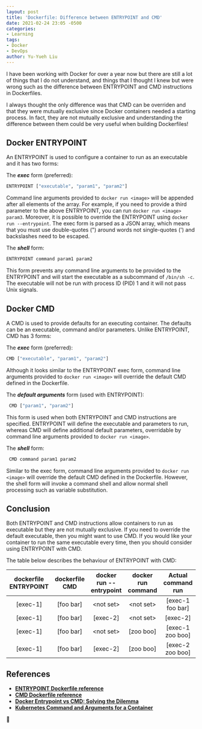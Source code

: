 ```yaml
---
layout: post
title: 'Dockerfile: Difference between ENTRYPOINT and CMD'
date: 2021-02-24 23:05 -0500
categories:
- Learning
tags:
- Docker
- DevOps
author: Yu-Yueh Liu
---
```


I have been working with Docker for over a year now but there are still a lot of things that I do not understand, and things that I thought I knew but were wrong such as the difference between ENTRYPOINT and CMD instructions in Dockerfiles.

I always thought the only difference was that CMD can be overriden and that they were mutually exclusive since Docker containers needed a starting process. In fact, they are not mutually exclusive and understanding the difference between them could be very useful when building Dockerfiles!

## Docker ENTRYPOINT
An ENTRYPOINT is used to configure a container to run as an executable and it has two forms:   

The ***exec*** form (preferred):   
```Bash
ENTRYPOINT ["executable", "param1", "param2"]
```

Command line arguments provided to `docker run <image>` will be appended after all elements of the array. For example, if you need to provide a third parameter to the above ENTRYPOINT, you can run `docker run <image> param3`. Moreover, it is possible to override the ENTRYPOINT using `docker run --entrypoint`. The exec form is parsed as a JSON array, which means that you must use double-quotes (") around words not single-quotes (') and backslashes need to be escaped.

The ***shell*** form:   
```Bash
ENTRYPOINT command param1 param2
```

This form prevents any command line arguments to be provided to the ENTRYPOINT and will start the executable as a subcommand of `/bin/sh -c`. The executable will not be run with process ID (PID) 1 and it will not pass Unix signals.


## Docker CMD
A CMD is used to provide defaults for an executing container. The defaults can be an executable, command and/or parameters. Unlike ENTRYPOINT, CMD has 3 forms:   


The ***exec*** form (preferred):   
```Bash
CMD ["executable", "param1", "param2"]
```

Although it looks similar to the ENTRYPOINT exec form, command line arguments provided to `docker run <image>` will override the default CMD defined in the Dockerfile.


The ***default arguments*** form (used with ENTRYPOINT):   
```Bash
 CMD ["param1", "param2"]
```

This form is used when both ENTRYPOINT and CMD instructions are specified. ENTRYPOINT will define the executable and parameters to run, whereas CMD will define additional default parameters, overridable by command line arguments provided to `docker run <image>`.


The ***shell*** form:   
```Bash
 CMD command param1 param2
```

Similar to the exec form, command line arguments provided to `docker run <image>` will override the default CMD defined in the Dockerfile. However, the shell form will invoke a command shell and allow normal shell processing such as variable substitution.


## Conclusion
Both ENTRYPOINT and CMD instructions allow containers to run as executable but they are not mutually exclusive. If you need to override the default executable, then you might want to use CMD. If you would like your container to run the same executable every time, then you should consider using ENTRYPOINT with CMD.

The table below describes the behaviour of ENTRYPOINT with CMD:

| dockerfile ENTRYPOINT | dockerfile CMD | docker run -\-entrypoint | docker run command | Actual command run
|:--------------------:|:--------------:|:------------------------:|:------------------:|:-----------------------:
| [exec-1]             | [foo bar]      | \<not set\>              | \<not set\>        | [exec-1 foo bar]
| [exec-1]             | [foo bar]      | [exec-2]                 | \<not set\>        | [exec-2]
| [exec-1]             | [foo bar]      | \<not set\>              | [zoo boo]          | [exec-1 zoo boo]
| [exec-1]             | [foo bar]      | [exec-2]                 | [zoo boo]          | [exec-2 zoo boo]


## References
* **[ENTRYPOINT Dockerfile reference][entrypoint-ref]**
* **[CMD Dockerfile reference][cmd-ref]**
* **[Docker Entrypoint vs CMD: Solving the Dilemma][entrypoint-vs-cmd]**
* **[Kubernetes Command and Arguments for a Container][k8s-cmd-args]**

[entrypoint-ref]: https://docs.docker.com/engine/reference/builder/#entrypoint
[cmd-ref]: https://docs.docker.com/engine/reference/builder/#cmd
[entrypoint-vs-cmd]: https://phoenixnap.com/kb/docker-cmd-vs-entrypoint
[k8s-cmd-args]: https://kubernetes.io/docs/tasks/inject-data-application/define-command-argument-container/#notes


🐢